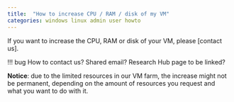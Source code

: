 ```yaml
---
title:  "How to increase CPU / RAM / disk of my VM"
categories: windows linux admin user howto
---
```


If you want to increase the CPU, RAM or disk of your VM, please [contact us].

!!! bug
    How to contact us? Shared email? Research Hub page to be linked?

**Notice**: due to the limited resources in our VM farm, the increase might not be permanent, depending on the amount of resources you request and what you want to do with it.

